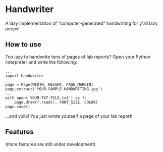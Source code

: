 # Handwriter
A lazy implementation of "computer-generated" handwriting for y'all lazy peeps!

## How to use
Too lazy to handwrite tens of pages of lab reports? Open your Python interpreter and write the following:
```
...
import handwriter

page = Page(WIDTH, HEIGHT, PAGE_MARGIN)
page.extract('YOUR-SAMPLE-HANDWRITING.jpg')
...
with open('YOUR-TXT-FILE.txt') as f:
    page.draw(f.read(), FONT_SIZE, COLOR)
page.save()
```
...and voila! You just wrote yourself a page of your lab report!

## Features
(more features are still under development)
